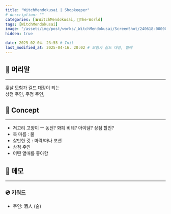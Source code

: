 ```yaml
---
title: "WitchMendokusai | Shopkeeper"
# description: ""
categories: [🫐WitchMendokusai, 🥥The-World]
tags: [WitchMendokusai]
image: "/assets/img/post/works/_WitchMendokusai/ScreenShot/240618-000000.png"
hidden: true

date: 2025-02-04. 23:55 # Init
last_modified_at: 2025-04-16. 20:02 # 모험가 길드 대장, 열매
---
```


## 📀 머리말

---

훗날 모험가 길드 대장이 되는  
상점 주인, 주점 주인,  

## 📀 Concept

---

- 저고리 고양이 ㅡ 동전? 화폐 비례? 아이템? 상점 할인?
- 목 마름 : 물
- 살만한 것 : 마력/마나 포션
- 상점 주인
- 어떤 열매를 좋아함

## 📀 메모

---

### 💿 키워드

- 주인: 酒人 (술)
